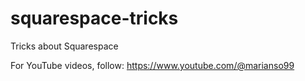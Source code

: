 # squarespace-tricks
Tricks about Squarespace

For YouTube videos, follow: https://www.youtube.com/@marianso99
